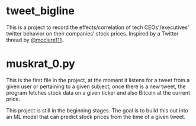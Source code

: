 # tweet_bigline

This is a project to record the effects/correlation of tech CEOs'/executives' twitter behavior on their companies' stock prices. Inspired by a Twitter thread by [@mcclure111](https://twitter.com/mcclure111).

# muskrat_0.py
This is the first file in the project, at the moment it listens for a tweet from a given user or pertaining to a given subject, once there is a new tweet, the program 
fetches stock data on a given ticker and also Bitcoin at the current price. 

This project is still in the beginning stages. The goal is to build this out into an ML model that can predict stock prices from the time of a given tweet. 
